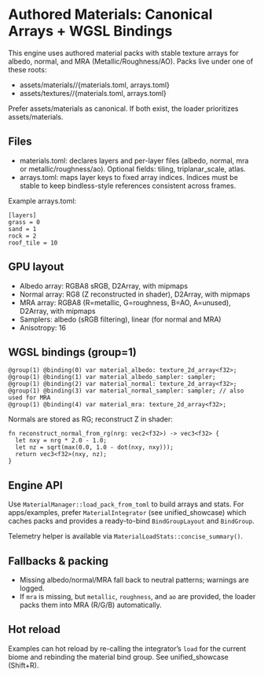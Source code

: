 # Authored Materials: Canonical Arrays + WGSL Bindings

This engine uses authored material packs with stable texture arrays for albedo, normal, and MRA (Metallic/Roughness/AO). Packs live under one of these roots:

- assets/materials/<biome>/{materials.toml, arrays.toml}
- assets/textures/<biome>/{materials.toml, arrays.toml}

Prefer assets/materials as canonical. If both exist, the loader prioritizes assets/materials.

## Files
- materials.toml: declares layers and per-layer files (albedo, normal, mra or metallic/roughness/ao). Optional fields: tiling, triplanar_scale, atlas.
- arrays.toml: maps layer keys to fixed array indices. Indices must be stable to keep bindless-style references consistent across frames.

Example arrays.toml:

```
[layers]
grass = 0
sand = 1
rock = 2
roof_tile = 10
```

## GPU layout
- Albedo array: RGBA8 sRGB, D2Array, with mipmaps
- Normal array: RG8 (Z reconstructed in shader), D2Array, with mipmaps
- MRA array: RGBA8 (R=metallic, G=roughness, B=AO, A=unused), D2Array, with mipmaps
- Samplers: albedo (sRGB filtering), linear (for normal and MRA)
- Anisotropy: 16

## WGSL bindings (group=1)

```
@group(1) @binding(0) var material_albedo: texture_2d_array<f32>;
@group(1) @binding(1) var material_albedo_sampler: sampler;
@group(1) @binding(2) var material_normal: texture_2d_array<f32>;
@group(1) @binding(3) var material_normal_sampler: sampler; // also used for MRA
@group(1) @binding(4) var material_mra: texture_2d_array<f32>;
```

Normals are stored as RG; reconstruct Z in shader:

```
fn reconstruct_normal_from_rg(nrg: vec2<f32>) -> vec3<f32> {
  let nxy = nrg * 2.0 - 1.0;
  let nz = sqrt(max(0.0, 1.0 - dot(nxy, nxy)));
  return vec3<f32>(nxy, nz);
}
```

## Engine API
Use `MaterialManager::load_pack_from_toml` to build arrays and stats. For apps/examples, prefer `MaterialIntegrator` (see unified_showcase) which caches packs and provides a ready-to-bind `BindGroupLayout` and `BindGroup`.

Telemetry helper is available via `MaterialLoadStats::concise_summary()`.

## Fallbacks & packing
- Missing albedo/normal/MRA fall back to neutral patterns; warnings are logged.
- If `mra` is missing, but `metallic`, `roughness`, and `ao` are provided, the loader packs them into MRA (R/G/B) automatically.

## Hot reload
Examples can hot reload by re-calling the integrator’s `load` for the current biome and rebinding the material bind group. See unified_showcase (Shift+R).
